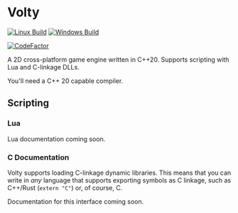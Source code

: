 # Volty

[![Linux Build](https://github.com/lionkor/Volty/actions/workflows/cmake-linux.yml/badge.svg)](https://github.com/lionkor/Volty/actions/workflows/cmake-linux.yml)
[![Windows Build](https://github.com/lionkor/Volty/actions/workflows/cmake-windows.yml/badge.svg)](https://github.com/lionkor/Volty/actions/workflows/cmake-windows.yml)

[![CodeFactor](https://www.codefactor.io/repository/github/lionkor/Volty/badge)](https://www.codefactor.io/repository/github/lionkor/Volty)

A 2D cross-platform game engine written in C++20. Supports scripting with Lua and C-linkage DLLs.

You'll need a C++ 20 capable compiler.

## Scripting

### Lua

Lua documentation coming soon.

### C Documentation

Volty supports loading C-linkage dynamic libraries. This means that you can write in *any*
language that supports exporting symbols as C linkage, such as C++/Rust (`extern "C"`) or,
of course, C.

Documentation for this interface coming soon.
